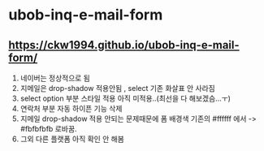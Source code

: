 # ubob-inq-e-mail-form
## https://ckw1994.github.io/ubob-inq-e-mail-form/
1. 네이버는 정상적으로 됨
2. 지메일은 drop-shadow 적용안됨 , select 기존 화살표 안 사라짐
3. select option 부분 스타일 적용 아직 미적용..(최선을 다 해보겠슴...ㅜ)
4. 연락처 부분 자동 하이픈 기능 삭제
5. 지메일 drop-shadow 적용 안되는 문제때문에 폼 배경색 기존의 #ffffff 에서 -> #fbfbfbfb 로바꿈.
6. 그외 다른 플랫폼 아직 확인 안 해봄
